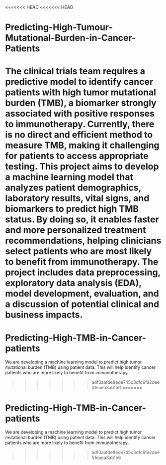 <<<<<<< HEAD
<<<<<<< HEAD
# Predicting-High-Tumour-Mutational-Burden-in-Cancer-Patients
The clinical trials team requires a predictive model to identify cancer patients with high tumor mutational burden (TMB), a biomarker strongly associated with positive responses to immunotherapy. Currently, there is no direct and efficient method to measure TMB, making it challenging for patients to access appropriate testing.
This project aims to develop a machine learning model that analyzes patient demographics, laboratory results, vital signs, and biomarkers to predict high TMB status. By doing so, it enables faster and more personalized treatment recommendations, helping clinicians select patients who are most likely to benefit from immunotherapy. The project includes data preprocessing, exploratory data analysis (EDA), model development, evaluation, and a discussion of potential clinical and business impacts.
=======
# Predicting-High-TMB-in-Cancer-patients
We are developing a machine learning model to predict high tumor mutational burden (TMB) using patient data. This will help identify cancer patients who are more likely to benefit from immunotherapy.
>>>>>>> adf3aafde8ede745c3dfc6fa2dee51eaea8ab1b6
=======
# Predicting-High-TMB-in-Cancer-patients
We are developing a machine learning model to predict high tumor mutational burden (TMB) using patient data. This will help identify cancer patients who are more likely to benefit from immunotherapy.
>>>>>>> adf3aafde8ede745c3dfc6fa2dee51eaea8ab1b6
